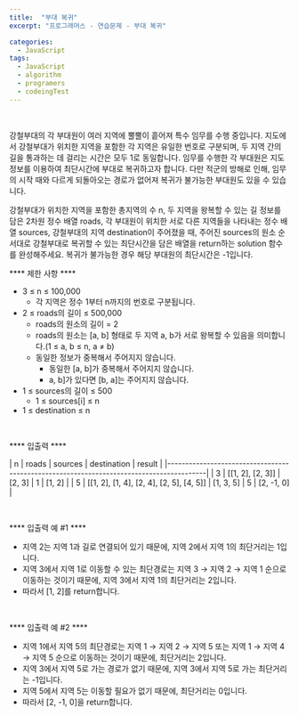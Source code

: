 ```yaml
---
title:  "부대 복귀"
excerpt: "프로그래머스 - 연습문제 - 부대 복귀"

categories:
  - JavaScript
tags: 
  - JavaScript
  - algorithm 
  - programers
  - codeingTest
---
```


<br/>

강철부대의 각 부대원이 여러 지역에 뿔뿔이 흩어져 특수 임무를 수행 중입니다. 지도에서 강철부대가 위치한 지역을 포함한 각 지역은 유일한 번호로 구분되며, 두 지역 간의 길을 통과하는 데 걸리는 시간은 모두 1로 동일합니다. 임무를 수행한 각 부대원은 지도 정보를 이용하여 최단시간에 부대로 복귀하고자 합니다. 다만 적군의 방해로 인해, 임무의 시작 때와 다르게 되돌아오는 경로가 없어져 복귀가 불가능한 부대원도 있을 수 있습니다.

강철부대가 위치한 지역을 포함한 총지역의 수 n, 두 지역을 왕복할 수 있는 길 정보를 담은 2차원 정수 배열 roads, 각 부대원이 위치한 서로 다른 지역들을 나타내는 정수 배열 sources, 강철부대의 지역 destination이 주어졌을 때, 주어진 sources의 원소 순서대로 강철부대로 복귀할 수 있는 최단시간을 담은 배열을 return하는 solution 함수를 완성해주세요. 복귀가 불가능한 경우 해당 부대원의 최단시간은 -1입니다.

 **** 제한 사항 ****

  * 3 ≤ n ≤ 100,000
    * 각 지역은 정수 1부터 n까지의 번호로 구분됩니다.
  * 2 ≤ roads의 길이 ≤ 500,000
    * roads의 원소의 길이 = 2
    * roads의 원소는 [a, b] 형태로 두 지역 a, b가 서로 왕복할 수 있음을 의미합니다.(1 ≤ a, b ≤ n, a ≠ b)
    * 동일한 정보가 중복해서 주어지지 않습니다.
      * 동일한 [a, b]가 중복해서 주어지지 않습니다.
      * a, b]가 있다면 [b, a]는 주어지지 않습니다.
  * 1 ≤ sources의 길이 ≤ 500
    * 1 ≤ sources[i] ≤ n
  * 1 ≤ destination ≤ n

<br/>

 **** 입출력 ****

| n |	                   roads   				 |  sources	 | destination	|    result	  |
|-----------------------------------------------------------------------------------------|
| 3 | 			[[1, 2], [2, 3]] 				 |	[2, 3] 	 |		 1 		| [1, 2]	  | 
| 5 | [[1, 2], [1, 4], [2, 4], [2, 5], [4, 5]]	 | [1, 3, 5] | 		 5 		| [2, -1, 0]  |


<br/>

 **** 입출력 예 #1 ****

 * 지역 2는 지역 1과 길로 연결되어 있기 때문에, 지역 2에서 지역 1의 최단거리는 1입니다.
 * 지역 3에서 지역 1로 이동할 수 있는 최단경로는 지역 3 → 지역 2 → 지역 1 순으로 이동하는 것이기 때문에, 지역 3에서 지역 1의 최단거리는 2입니다.
 * 따라서 [1, 2]를 return합니다.


<br/>



 **** 입출력 예 #2 ****

 * 지역 1에서 지역 5의 최단경로는 지역 1 → 지역 2 → 지역 5 또는 지역 1 → 지역 4 → 지역 5 순으로 이동하는 것이기 때문에, 최단거리는 2입니다.
 * 지역 3에서 지역 5로 가는 경로가 없기 때문에, 지역 3에서 지역 5로 가는 최단거리는 -1입니다.
 * 지역 5에서 지역 5는 이동할 필요가 없기 때문에, 최단거리는 0입니다.
 * 따라서 [2, -1, 0]을 return합니다.